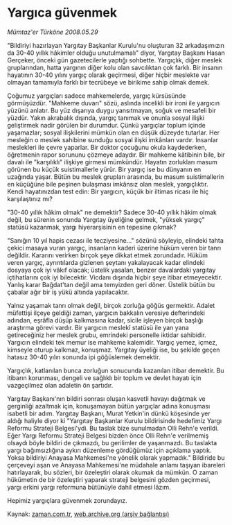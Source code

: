 # Yargıca güvenmek

*Mümtaz'er Türköne 2008.05.29*

<tr><td class="metin" colspan="2" style="padding-top: 20px; padding-left: 5px; padding-right: 10px;">"Bildiriyi hazırlayan Yargıtay Başkanlar Kurulu'nu oluşturan 32 arkadaşımızın da 30-40 yıllık hâkimler olduğu unutulmamalı" diyor, Yargıtay Başkanı Hasan Gerçeker, önceki gün gazetecilerle yaptığı sohbette. Yargıçlık, diğer meslek gruplarından, hatta yargının diğer kolu olan savcılıktan çok farklı. Bir insanın hayatının 30-40 yılını yargıç olarak geçirmesi, diğer hiçbir meslekte var olmayan tamamıyla farklı bir tecrübeye ve birikime sahip olmak demek.</td></tr><tr><td class="metin" colspan="2" style="padding-top: 20px; padding-left: 5px; padding-right: 10px;"><p>Çoğumuz yargıçları sadece mahkemelerde, yargıç kürsüsünde görmüşüzdür. "Mahkeme duvarı" sözü, aslında incelikli bir ironi ile yargıcın yüzünü anlatır. Bu yüz dışarıya duygu yansıtmayan, soğuk ve mesafeli bir yüzdür. Yakın akrabalık dışında, yargıç tanımak ve onunla sosyal ilişki geliştirmek nadir görülen bir durumdur. Çünkü yargıçlar toplum içinde yaşamazlar; sosyal ilişkilerini mümkün olan en düşük düzeyde tutarlar. Her mesleğin o meslek sahibine sunduğu sosyal ilişki imkânları vardır. İnsanlar meslekleri ile çevre yaparlar. Bir doktor çocuğunu okula kaydederken, öğretmenin rapor sorununu çözmeye adaydır. Bir mahkeme kâtibinin bile, bir davalı ile "karşılıklı" ilişkiye girmesi mümkündür. Hayatın zorlukları masum görünen bu küçük suistimallerle yürür. Bir yargıç ise bu dünyanın en uzağında yaşar. Bütün bu meslek grupları arasında, bu masum suistimallerin en küçüğüne bile peşinen bulaşması imkânsız olan meslek, yargıçlıktır. Kendi hayatınızdan test edin: Bir yargıcın, küçük bir iltimas ricası ile hiç karşılaştınız mı?
<p>"30-40 yıllık hâkim olmak" ne demektir? Sadece 30-40 yıllık hâkim olmak değil, bu sürenin sonunda Yargıtay üyeliğine gelmek, "yüksek yargıç" statüsü kazanmak, yargı hiyerarşisinin en tepesine çıkmak? 
<p>"Sanığın 10 yıl hapis cezası ile tecziyesine..." sözünü söyleyip, elindeki tahta çekici masaya vuran yargıç, insanların kaderi üzerine hüküm veren bir tanrı değildir. Kararını verirken birçok şeye dikkat etmek zorundadır. Hüküm veren yargıç, ayrıntılarda gizlenen şeytanı yakalayacak kadar elindeki dosyaya çok iyi vâkıf olacak; üstelik yasaları, benzer davalardaki yargıtay içtihatlarını çok iyi bilecektir. Vicdanı dışında hiçbir şeye itibar etmeyecektir. Yanlış karar Bağdat'tan değil ama temyizden geri döner. Üstelik bütün bu çabalar ağır bir iş yükü altında yapılacaktır. 
<p>Yalnız yaşamak tanrı olmak değil, birçok zorluğa göğüs germektir. Adalet müfettişi ilçeye geldiği zaman, yargıcın bakkalın veresiye defterindeki adından, eşrâfla düşüp kalkmasına kadar, sicile işleyen birçok başlığı araştırma görevi vardır. Bir yargıcın meslekî statüsü ile yan yana getireceğiniz her meslek grubu, emrindeki personelle iktidar sahibidir. Yargıcın elindeki tek memur ise mahkeme kalemidir. Yargıç yemez, içmez, kimseyle oturup kalkmaz, konuşmaz. Yargıtay üyeliği ise, bu şekilde geçen hatasız 30-40 yılın sonunda ipi göğüslemek demektir. 
<p>Yargıçlık, katlanılan bunca zorluğun sonucunda kazanılan itibar demektir. Bu itibarın korunması, dengeli ve sağlıklı bir toplum ve devlet hayatı için vazgeçilmez olan adaletin ön şartıdır.
<p>Yargıtay Başkanı'nın bildiri sonrası oluşan kasvetli havayı dağıtmak ve gerginliği azaltmak için, konuşamayan bütün yargıçlar adına konuşması isabetli bir adım. Yargıtay Başkanı, Murat Yetkin'in dünkü köşesinde yer aldığı haliyle diyor ki "Yargıtay Başkanlar Kurulu bildirisinde hedefimiz Yargı Reformu Strateji Belgesi'ydi. Bu taslak bize sunulmadan Olli Rehn'e verildi. Eğer Yargı Reformu Strateji Belgesi bizden önce Olli Rehn'e verilmemiş olsaydı böyle bildiri de çıkmazdı, bu gerilimler de yaşanmazdı. Bu taslakta yargı bağımsızlığına aykırı düzenleme gördüğümüz için açıklama yaptık. Yoksa bildiriyi Anayasa Mahkemesi'ne yönelik olarak yapmadık." Bildiride bu çerçeveyi aşan ve Anayasa Mahkemesi'ne müdahale anlamı taşıyan ibareleri hatırlayarak, bu sözleri, bir özeleştiri olarak okumak da mümkün. O zaman hükümetin de bir özeleştiri yaparak strateji belgesini gözden geçirmesi, yargı erkini yargı reformuna bütünüyle dahil etmesi lâzım.
<p>Hepimiz yargıçlara güvenmek zorundayız. <br/></p></p></p></p></p></p></p></td></tr>

Kaynak: [zaman.com.tr](http://zaman.com.tr/yazar.do?yazino=695330), [web.archive.org (arşiv bağlantısı)](http://web.archive.org/web/20080529194811/http://www.zaman.com.tr:80/yazar.do?yazino=695330)
